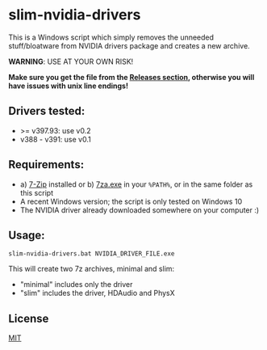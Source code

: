 # slim-nvidia-drivers

This is a Windows script which simply removes the unneeded stuff/bloatware from NVIDIA drivers
package and creates a new archive.

**WARNING**: USE AT YOUR OWN RISK!

**Make sure you get the file from the [Releases section](https://github.com/XhmikosR/slim-nvidia-drivers/releases), otherwise you will have issues with unix line endings!**

## Drivers tested:

* \>= v397.93: use v0.2
* v388 - v391: use v0.1

## Requirements:

* a) [7-Zip](https://www.7-zip.org/download.html) installed or b) [7za.exe](https://www.7-zip.org/download.html) in your `%PATH%`, or in the same folder as this script
* A recent Windows version; the script is only tested on Windows 10
* The NVIDIA driver already downloaded somewhere on your computer :)

## Usage:

```
slim-nvidia-drivers.bat NVIDIA_DRIVER_FILE.exe
```

This will create two 7z archives, minimal and slim:

* "minimal" includes only the driver
* "slim" includes the driver, HDAudio and PhysX

## License

[MIT](LICENSE)
